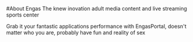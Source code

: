 #About Engas
The knew inovation adult media content and live streaming sports center

Grab it your fantastic applications performance with EngasPortal, doesn't matter who you are, probably have fun and reality of sex


